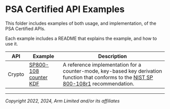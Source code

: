 <!--
SPDX-FileCopyrightText: Copyright 2022, 2024 Arm Limited and/or its affiliates <open-source-office@arm.com>
SPDX-License-Identifier: CC-BY-SA-4.0
-->

# PSA Certified API Examples

This folder includes examples of both usage, and implementation, of the PSA Certified APIs.

Each example includes a README that explains the example, and how to use it.

|API|Example|Description|
|---|---|---|
|Crypto|[SP800-108 counter KDF]|A reference implementation for a counter-mode, key-based key derivation function that conforms to the [NIST SP 800-108r1] recommendation.|

[SP800-108 counter KDF]:    crypto/SP800-108_counter_KDF
[NIST SP 800-108r1]:        https://csrc.nist.gov/pubs/sp/800/108/r1/final

----

*Copyright 2022, 2024, Arm Limited and/or its affiliates*
